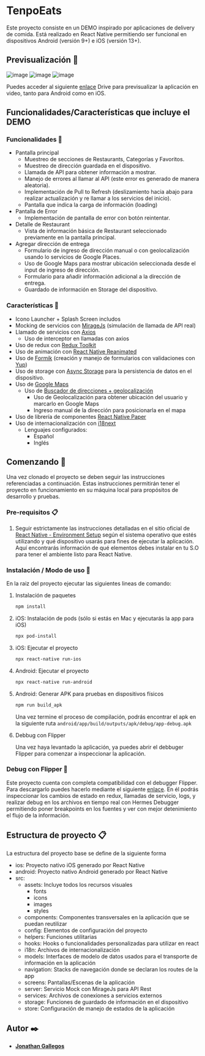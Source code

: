 # TenpoEats

Este proyecto consiste en un DEMO inspirado por aplicaciones de delivery de comida. Está realizado en React Native permitiendo ser funcional en dispositivos Android (versión 9+) e iOS (versión 13+).

## Previsualización 📱

![image](https://drive.google.com/uc?export=view&id=1ij4SknqnPdmuZfQ8J3DhZoUM8Q_YaR11)
![image](https://drive.google.com/uc?export=view&id=1j8SNhVn8feD-asYjkb-TZbp1SE1Sexqa)
![image](https://drive.google.com/uc?export=view&id=1tV7ss5eb5fZZKB6QSYTeUkP9uWtuF_za)

Puedes acceder al siguiente [enlace](https://drive.google.com/drive/folders/1_ff2YciQOSvq4rQ1_FCYTYbVOq_tahJ6?usp=sharing) Drive para previsualizar la aplicación en video, tanto para Android como en iOS.

## Funcionalidades/Características que incluye el DEMO

### Funcionalidades 🔧

- Pantalla principal
  - Muestreo de secciones de Restaurants, Categorías y Favoritos.
  - Muestreo de dirección guardada en el dispositivo.
  - Llamada de API para obtener información a mostrar.
  - Manejo de errores al llamar al API (este error es generado de manera aleatoria).
  - Implementación de Pull to Refresh (deslizamiento hacia abajo para realizar actualización y re llamar a los servicios del inicio).
  - Pantalla que indica la carga de información (loading)
- Pantalla de Error
  - Implementación de pantalla de error con botón reintentar.
- Detalle de Restaurant
  - Vista de información básica de Restaurant seleccionado previamente en la pantalla principal.
- Agregar dirección de entrega
  - Formulario de ingreso de dirección manual o con geolocalización usando lo servicios de Google Places.
  - Uso de Google Maps para mostrar ubicación seleccionada desde el input de ingreso de dirección.
  - Formulario para añadir información adicional a la dirección de entrega.
  - Guardado de información en Storage del dispositivo.

### Características 🔧

- Icono Launcher + Splash Screen includos
- Mocking de servicios con [MirageJs](https://miragejs.com/) (simulación de llamada de API real)
- Llamado de servicios con [Axios](https://axios-http.com/docs/intro)
  - Uso de interceptor en llamadas con axios
- Uso de redux con [Redux Toolkit](https://redux-toolkit.js.org/)
- Uso de animación con [React Native Reanimated](https://docs.swmansion.com/react-native-reanimated/)
- Uso de [Formik](https://formik.org/docs/guides/react-native) (creación y manejo de formularios con validaciones con [Yup](https://formik.org/docs/guides/validation))
- Uso de storage con [Async Storage](https://react-native-async-storage.github.io/async-storage/) para la persistencia de datos en el dispositivo.
- Uso de [Google Maps](https://github.com/react-native-maps/react-native-maps)
  - Uso de [Buscador de direcciones + geolocalización](https://github.com/FaridSafi/react-native-google-places-autocomplete)
    - Uso de Geolocalización para obtener ubicación del usuario y marcarlo en Google Maps
    - Ingreso manual de la dirección para posicionarla en el mapa
- Uso de librería de componentes [React Native Paper](https://reactnativepaper.com/)
- Uso de internacionalización con [i18next](https://www.i18next.com/)
  - Lenguajes configurados:
    - Español
    - Inglés

## Comenzando 🚀

Una vez clonado el proyecto se deben seguir las instrucciones referenciadas a continuación. Estas instrucciones permitirán tener el proyecto en funcionamiento en su máquina local para propósitos de desarrollo y pruebas.

### Pre-requisitos 📋

1. Seguir estrictamente las instrucciones detalladas en el sitio oficial de [React Native - Environment Setup](https://reactnative.dev/docs/environment-setup) según el sistema operativo que estés utilizando y qué dispositivo usarás para fines de ejecutar la aplicación.
   Aquí encontrarás información de qué elementos debes instalar en tu S.O para tener el ambiente listo para React Native.

### Instalación / Modo de uso 🔧

En la raiz del proyecto ejecutar las siguientes lineas de comando:

1. Instalación de paquetes

   ```bash
   npm install
   ```

2. iOS: Instalación de pods (sólo si estás en Mac y ejecutarás la app para iOS)

   ```bash
   npx pod-install
   ```

3. iOS: Ejecutar el proyecto

   ```bash
   npx react-native run-ios
   ```

4. Android: Ejecutar el proyecto

   ```bash
   npx react-native run-android
   ```

5. Android: Generar APK para pruebas en dispositivos físicos

   ```bash
   npm run build_apk
   ```

   Una vez termine el proceso de compilación, podrás encontrar el apk en la siguiente ruta `android/app/build/outputs/apk/debug/app-debug.apk`

6. Debbug con Flipper

   Una vez haya levantado la aplicación, ya puedes abrir el debbuger Flipper para comenzar a inspeccionar la aplicación.

### Debug con Flipper 🔧

Este proyecto cuenta con completa compatibilidad con el debugger Flipper. Para descargarlo puedes hacerlo mediante el siguiente [enlace](https://fbflipper.com/docs/features/react-native/).
En él podrás inspeccionar los cambios de estado en redux, llamadas de servicio, logs, y realizar debug en los archivos en tiempo real con Hermes Debugger permitiendo poner breakpoints en los fuentes y ver con mejor detenimiento el flujo de la información.

## Estructura de proyecto 📋

La estructura del proyecto base se define de la siguiente forma

- ios: Proyecto nativo iOS generado por React Native
- android: Proyecto nativo Android generado por React Native
- src:
  - assets: Incluye todos los recursos visuales
    - fonts
    - icons
    - images
    - styles
  - components: Componentes transversales en la aplicación que se puedan reutilizar
  - config: Elementos de configuración del proyecto
  - helpers: Funciones utilitarias
  - hooks: Hooks o funcionalidades personalizadas para utilizar en react
  - i18n: Archivos de internacionalización
  - models: Interfaces de modelo de datos usados para el transporte de información en la aplicación
  - navigation: Stacks de navegación donde se declaran los routes de la app
  - screens: Pantallas/Escenas de la aplicación
  - server: Servicio Mock con MirageJs para API Rest
  - services: Archivos de conexiones a servicios externos
  - storage: Funciones de guardado de información en el dispositivo
  - store: Configuración de manejo de estados de la aplicación

## Autor ✒️

- [**Jonathan Gallegos**](https://github.com/PacificSIlent)
